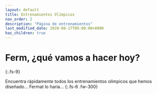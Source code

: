 ```yaml
---
layout: default
title: Entrenamientos Olímpicos
nav_order: 2
description: "Página de entrenamientos"
last_modified_date: 2020-08-17T09:00:00+0000
has_children: true
---
```


<link rel="stylesheet" href="{{ '/assets/css/just-the-docs-degNaranja.css' | absolute_url }}">
<script>
    jtd.setTheme('degNaranja');
</script>

# Ferm, ¿qué vamos a hacer <span class="deg-sitio deg-sitio-texto">hoy</span>?
{:.fs-9}

Encuentra rápidamente todos los entrenamientos <span class="deg-sitio deg-sitio-texto">olímpicos</span> que hemos diseñado... Fermat lo haría...
{:.fs-6 .fw-300}
